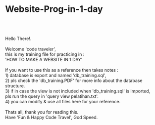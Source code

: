 # Website-Prog-in-1-day
<br>
<br>
<br>Hello There!.
<br>
<br>Welcome 'code traveler',
<br>this is my training file for practicing in :
<br>'HOW TO MAKE A WEBSITE IN 1 DAY'
<br>
<br>If you want to use this as a reference then takes notes :
<br>1) database is export and named 'db_training.sql',
<br>2) pls check the 'db_training.PDF' for more info about the database structure.
<br>3) if in case the view is not included when 'db_training.sql' is imported,
<br>pls run the query in 'query view pelatihan.txt'.
<br>4) you can modify & use all files here for your reference.
<br>
<br>Thats all, thank you for reading this.
<br>Have 'Fun & Happy Code Travel', God Speed.
